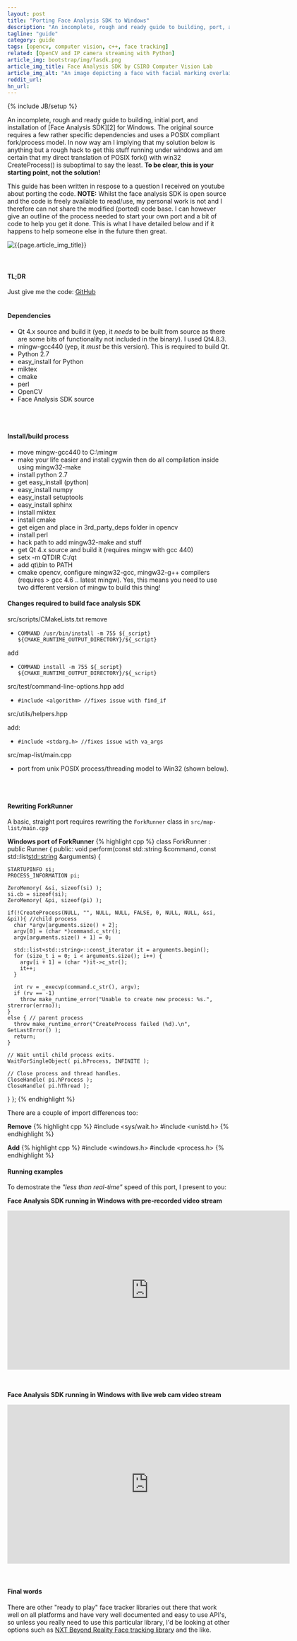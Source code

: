 ```yaml
---
layout: post
title: "Porting Face Analysis SDK to Windows"
description: "An incomplete, rough and ready guide to building, port, and installation of Face Analysis SDK for Windows"
tagline: "guide"
category: guide
tags: [opencv, computer vision, c++, face tracking]
related: [OpenCV and IP camera streaming with Python]
article_img: bootstrap/img/fasdk.png
article_img_title: Face Analysis SDK by CSIRO Computer Vision Lab
article_img_alt: "An image depicting a face with facial marking overlaid and projected into a computer representation of that face"
reddit_url:
hn_url:
---
```

{% include JB/setup %}
<div class="intro">
  <div class="intro-txt">
  <p>
    An incomplete, rough and ready guide to building, initial port, and installation of <span markdown="span">[Face Analysis SDK][2]</span> for Windows. The original source requires a few rather specific dependencies and uses a POSIX compliant fork/process model. In now way am I implying that my solution below is anything but a rough hack to get this stuff running under windows and am certain that my direct translation of POSIX fork() with win32 CreateProcess() is suboptimal to say the least. <b>To be clear, this is your starting point, not the solution!</b>
  </p>
  <p>
    This guide has been written in respose to a question I received on youtube about porting the code. <b>NOTE:</b> Whilst the face analysis SDK is open source and the code is freely available to read/use, my personal work is not and I therefore can not share the modified (ported) code base. I can however give an outline of the process needed to start your own port and a bit of code to help you get it done. This is what I have detailed below and if it happens to help someone else in the future then great.
  </p>
  </div>
<div class="intro-img-border">
<div class="intro-img-bevel">
<div class="intro-img">
<img class="article-image" alt="{{page.article_img_title}}" title="{{page.article_img_title}}" src="{{ASSET_PATH}}/{{page.article_img}}"/>
</div>
</div>
</div>
</div>
<br/>
<br/>


#### TL;DR
Just give me the code: [GitHub][1]
<br/>
<br/>


#### Dependencies
* Qt 4.x source and build it (yep, it _needs_ to be built from source as there are some bits of functionality not included in the binary). I used Qt4.8.3.
* mingw-gcc440 (yep, it _must_ be this version). This is required to build Qt.
* Python 2.7
* easy_install for Python
* miktex
* cmake
* perl
* OpenCV
* Face Analysis SDK source
<br/>
<br/>

#### Install/build process
* move mingw-gcc440 to C:\mingw
* make your life easier and install cygwin then do all compilation inside using mingw32-make
* install python 2.7
* get easy_install (python)
* easy_install numpy
* easy_install setuptools
* easy_install sphinx
* install miktex
* install cmake
* get eigen and place in 3rd_party_deps folder in opencv
* install perl
* hack path to add mingw32-make and stuff 
* get Qt 4.x source and build it (requires mingw with gcc 440)
* setx -m QTDIR C:/qt
* add qt\bin to PATH 
* cmake opencv, configure mingw32-gcc, mingw32-g++ compilers (requires > gcc 4.6 .. latest mingw). Yes, this means you need to use two different version of mingw to build this thing!


#### Changes required to build face analysis SDK
src/scripts/CMakeLists.txt
remove

* `COMMAND /usr/bin/install -m 755 ${_script} ${CMAKE_RUNTIME_OUTPUT_DIRECTORY}/${_script}`

add

* `COMMAND install -m 755 ${_script} ${CMAKE_RUNTIME_OUTPUT_DIRECTORY}/${_script}`

src/test/command-line-options.hpp
add

* `#include <algorithm> //fixes issue with find_if`

src/utils/helpers.hpp

add: 

* `#include <stdarg.h> //fixes issue with va_args`

src/map-list/main.cpp

* port from unix POSIX process/threading model to Win32 (shown below).
<br/>
<br/>

#### Rewriting ForkRunner
A basic, straight port requires rewriting the `ForkRunner` class in `src/map-list/main.cpp`

**Windows port of ForkRunner**
{% highlight cpp %}
class ForkRunner : public Runner
{
public:
  void perform(const std::string &command, const std::list<std::string> &arguments) {
    
    STARTUPINFO si;
    PROCESS_INFORMATION pi;

    ZeroMemory( &si, sizeof(si) );
    si.cb = sizeof(si);
    ZeroMemory( &pi, sizeof(pi) );
    
    if(!CreateProcess(NULL, "", NULL, NULL, FALSE, 0, NULL, NULL, &si, &pi)){ //child process
      char *argv[arguments.size() + 2];
      argv[0] = (char *)command.c_str();
      argv[arguments.size() + 1] = 0;

      std::list<std::string>::const_iterator it = arguments.begin();
      for (size_t i = 0; i < arguments.size(); i++) {
        argv[i + 1] = (char *)it->c_str();
        it++;
      }

      int rv = _execvp(command.c_str(), argv);
      if (rv == -1) 
        throw make_runtime_error("Unable to create new process: %s.", strerror(errno));
    }
    else { // parent process
      throw make_runtime_error("CreateProcess failed (%d).\n", GetLastError() );
      return;
    }
    
    // Wait until child process exits.
    WaitForSingleObject( pi.hProcess, INFINITE );

    // Close process and thread handles. 
    CloseHandle( pi.hProcess );
    CloseHandle( pi.hThread );
  }
};
{% endhighlight %}


There are a couple of import differences too:

**Remove**
{% highlight cpp %}
#include <sys/wait.h>
#include <unistd.h>
{% endhighlight %}

**Add**
{% highlight cpp %}
#include <windows.h>
#include <process.h>
{% endhighlight %}


#### Running examples
To demostrate the _"less than real-time"_ speed of this port, I present to you:

**Face Analysis SDK running in Windows with pre-recorded video stream**
<div><iframe width="640" height="360" src="https://www.youtube.com/embed/weNiEG0Aq1U?feature=player_detailpage" frameborder="0" allowfullscreen="1"> </iframe></div>
<br />
<br />

**Face Analysis SDK running in Windows with live web cam video stream**
<div><iframe width="640" height="360" src="https://www.youtube.com/embed/1Y0OXVQY4jc?feature=player_detailpage" frameborder="0" allowfullscreen="1"> </iframe></div>
<br />
<br />

#### Final words
There are other "ready to play" face tracker libraries out there that work well on all platforms and have very well documented and easy to use API's, so unless you really need to use this particular library, I'd be looking at other options such as [NXT Beyond Reality Face tracking library][3] and the like.


[1]:https://github.com/benhowell/examples/tree/master/face_analysis_sdk
[2]:http://face.ci2cv.net/
[3]:https://www.beyond-reality-face.com/overview
